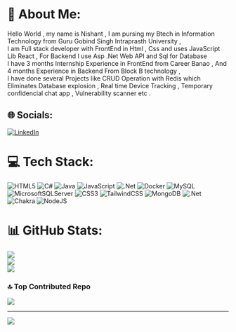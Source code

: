 # 💫 About Me:
Hello World , my name is Nishant , I am pursing my Btech in Information Technology from Guru Gobind Singh Intraprasth University , <br>I am Full stack developer with FrontEnd in Html , Css and uses JavaScript Lib React , For Backend I use Asp .Net Web API and Sql for Database <br>I have 3 months Internship Experience in FrontEnd from Career Banao , And 4 months Experience in Backend From Block B technology , <br>I have done several Projects like CRUD Operation with Redis which Eliminates Database explosion , Real time Device Tracking , Temporary confidencial chat app , Vulnerability scanner etc .


## 🌐 Socials:
[![LinkedIn](https://img.shields.io/badge/LinkedIn-%230077B5.svg?logo=linkedin&logoColor=white)](https://linkedin.com/in/https://www.linkedin.com/in/nishant-kumar-610a50220/) 

# 💻 Tech Stack:
![HTML5](https://img.shields.io/badge/html5-%23E34F26.svg?style=for-the-badge&logo=html5&logoColor=white) ![C#](https://img.shields.io/badge/c%23-%23239120.svg?style=for-the-badge&logo=csharp&logoColor=white) ![Java](https://img.shields.io/badge/java-%23ED8B00.svg?style=for-the-badge&logo=openjdk&logoColor=white) ![JavaScript](https://img.shields.io/badge/javascript-%23323330.svg?style=for-the-badge&logo=javascript&logoColor=%23F7DF1E) ![.Net](https://img.shields.io/badge/.NET-5C2D91?style=for-the-badge&logo=.net&logoColor=white) ![Docker](https://img.shields.io/badge/docker-%230db7ed.svg?style=for-the-badge&logo=docker&logoColor=white) ![MySQL](https://img.shields.io/badge/mysql-4479A1.svg?style=for-the-badge&logo=mysql&logoColor=white) ![MicrosoftSQLServer](https://img.shields.io/badge/Microsoft%20SQL%20Server-CC2927?style=for-the-badge&logo=microsoft%20sql%20server&logoColor=white) ![CSS3](https://img.shields.io/badge/css3-%231572B6.svg?style=for-the-badge&logo=css3&logoColor=white) ![TailwindCSS](https://img.shields.io/badge/tailwindcss-%2338B2AC.svg?style=for-the-badge&logo=tailwind-css&logoColor=white) ![MongoDB](https://img.shields.io/badge/MongoDB-%234ea94b.svg?style=for-the-badge&logo=mongodb&logoColor=white) ![.Net](https://img.shields.io/badge/.NET-5C2D91?style=for-the-badge&logo=.net&logoColor=white) ![Chakra](https://img.shields.io/badge/chakra-%234ED1C5.svg?style=for-the-badge&logo=chakraui&logoColor=white) ![NodeJS](https://img.shields.io/badge/node.js-6DA55F?style=for-the-badge&logo=node.js&logoColor=white)
# 📊 GitHub Stats:
![](https://github-readme-stats.vercel.app/api?username=NishantKumar-2005&theme=dark&hide_border=false&include_all_commits=true&count_private=true)<br/>
![](https://github-readme-streak-stats.herokuapp.com/?user=NishantKumar-2005&theme=dark&hide_border=false)<br/>
![](https://github-readme-stats.vercel.app/api/top-langs/?username=NishantKumar-2005&theme=dark&hide_border=false&include_all_commits=true&count_private=true&layout=compact)

### 🔝 Top Contributed Repo
![](https://github-contributor-stats.vercel.app/api?username=NishantKumar-2005&limit=5&theme=dark&combine_all_yearly_contributions=true)

---
[![](https://visitcount.itsvg.in/api?id=NishantKumar-2005&icon=0&color=0)](https://visitcount.itsvg.in)

<!-- Proudly created with GPRM ( https://gprm.itsvg.in ) -->
